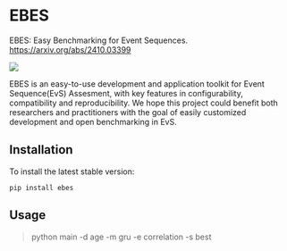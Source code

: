 # EBES

EBES: Easy Benchmarking for Event Sequences.
https://arxiv.org/abs/2410.03399

<img src="https://arxiv.org/html/2410.03399v1/x2.png">

EBES is an easy-to-use development and application toolkit for Event Sequence(EvS) Assesment, with key features in configurability, compatibility and reproducibility. We hope this project could benefit both researchers and practitioners with the goal of easily customized development and open benchmarking in EvS.

## Installation
To install the latest stable version:
```
pip install ebes
```

## Usage
>python main -d age -m gru -e correlation -s best

